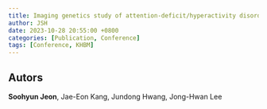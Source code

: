 ```yaml
---
title: Imaging genetics study of attention-deficit/hyperactivity disorder using fMRI and cortical gene expression data (oral presentation)
author: JSH
date: 2023-10-28 20:55:00 +0800
categories: [Publication, Conference]
tags: [Conference, KHBM]
---
```


## Autors
**Soohyun Jeon**, Jae-Eon Kang, Jundong Hwang, Jong-Hwan Lee
